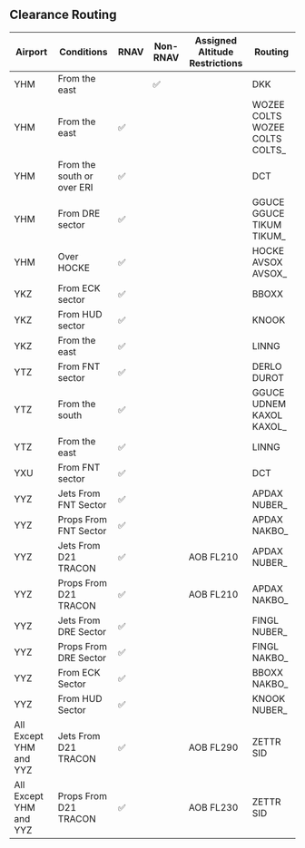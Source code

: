 ## Clearance Routing

| Airport | Conditions | RNAV | Non-RNAV | Assigned Altitude <br> Restrictions | Routing |
| ------- | ---------- | --------- | ------- | ---- | ----- |
| YHM | From the east | | :white_check_mark: | | DKK | 
| YHM | From the east | :white_check_mark: | | | WOZEE COLTS <br> WOZEE COLTS COLTS_ | 
| YHM | From the south or over ERI | :white_check_mark: | | | DCT | 
| YHM | From DRE sector | :white_check_mark: | | | GGUCE <br> GGUCE TIKUM TIKUM_ | 
| YHM | Over HOCKE | :white_check_mark: | | | HOCKE AVSOX AVSOX_ | 
| YKZ | From ECK sector | :white_check_mark: | | | BBOXX | 
| YKZ | From HUD sector | :white_check_mark: | | | KNOOK | 
| YKZ | From the east | :white_check_mark: | | | LINNG | 
| YTZ | From FNT sector | :white_check_mark: | | | DERLO DUROT | 
| YTZ | From the south | :white_check_mark: | | | GGUCE UDNEM KAXOL <br> KAXOL_ | 
| YTZ | From the east | :white_check_mark: | | | LINNG | 
| YXU | From FNT sector | :white_check_mark: | | | DCT | 
| YYZ | Jets From FNT Sector | :white_check_mark: | | | APDAX NUBER_ |
| YYZ | Props From FNT Sector | :white_check_mark: | | | APDAX NAKBO_ |
| YYZ | Jets From D21 TRACON | :white_check_mark: | | AOB FL210  | APDAX NUBER_ |
| YYZ | Props From D21 TRACON  | :white_check_mark: | | AOB FL210 | APDAX NAKBO_ |
| YYZ | Jets From DRE Sector | :white_check_mark: | | | FINGL NUBER_ |
| YYZ | Props From DRE Sector | :white_check_mark: | | | FINGL NAKBO_  |
| YYZ | From ECK Sector | :white_check_mark: | | | BBOXX NAKBO_  |   
| YYZ | From HUD Sector | :white_check_mark: | | | KNOOK NUBER_ |
| All Except YHM and YYZ | Jets From D21 TRACON | :white_check_mark: | | AOB FL290 | ZETTR SID 
| All Except YHM and YYZ | Props From D21 TRACON | :white_check_mark: | | AOB FL230 | ZETTR SID 